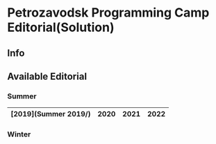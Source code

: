 # Petrozavodsk Programming Camp Editorial(Solution)

## Info

## Available Editorial
### Summer
| [2019](Summer 2019/) | 2020 | 2021 | 2022 |
|------|------|------|------|
### Winter
